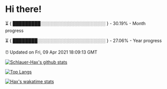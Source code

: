 # Hi there!

⏳ { █████████░░░░░░░░░░░░░░░░░░░░░ } - 30.19% - Month progress

⏳ { ████████░░░░░░░░░░░░░░░░░░░░░░ } - 27.06% - Year progress

⏰ Updated on Fri, 09 Apr 2021 18:09:13 GMT


[![Schlauer-Hax's github stats](https://github-readme-stats.vercel.app/api?username=Schlauer-Hax&show_icons=true&theme=dark&count_private=true)](https://github.com/Schlauer-Hax)


[![Top Langs](https://github-readme-stats.vercel.app/api/top-langs/?username=Schlauer-Hax&layout=compact&theme=dark)](https://github.com/Schlauer-Hax?tab=repositories)


[![Hax's wakatime stats](https://github-readme-stats.vercel.app/api/wakatime?username=Hax&theme=dark)](https://wakatime.com/@Hax)

